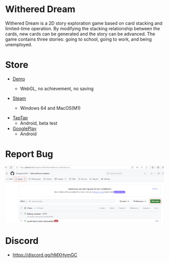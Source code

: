 # Withered Dream
Withered Dream is a 2D story exploration game based on card stacking and limited-time operation. By modifying the stacking relationship between the cards, new cards can be generated and the story can be advanced. The game contains three stories: going to school, going to work, and being unemployed.

# Store
- [Demo](https://zhanghuan0407.github.io/WizenedDream_Feedback/WizenedDream/)
  - WebGL, no achievement, no saving

- [Steam](https://store.steampowered.com/app/2640600/_/)
  - Windows 64 and MacOS(M1)
<!-- - [Epic]() -->
- [TapTap]()
  - Android, beta test
- [GooglePlay]()
  - Android

# Report Bug
![ReportBug](ReportBug.png)

# Discord
- https://discord.gg/hMXHymGC